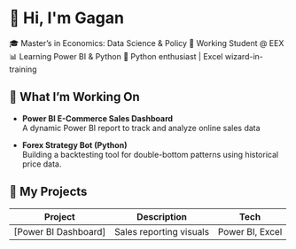 # 👋 Hi, I'm Gagan

🎓 Master’s in Economics: Data Science & Policy
💼 Working Student @ EEX
📊 Learning Power BI & Python
🐍 Python enthusiast | Excel wizard-in-training


## 🚀 What I’m Working On
- **Power BI E-Commerce Sales Dashboard**  
  A dynamic Power BI report to track and analyze online sales data

- **Forex Strategy Bot (Python)**  
  Building a backtesting tool for double-bottom patterns using historical price data.

## 📂 My Projects

| Project | Description | Tech |
|--------|-------------|------|
| [Power BI Dashboard] | Sales reporting visuals | Power BI, Excel
